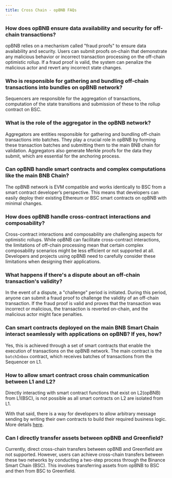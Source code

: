 ```yaml
---
title: Cross Chain - opBNB FAQs
---
```


### How does opBNB ensure data availability and security for off-chain transactions?

opBNB relies on a mechanism called "fraud proofs" to ensure data availability and security. Users can submit proofs on-chain that demonstrate any malicious behavior or incorrect transaction processing on the off-chain optimistic rollup. If a fraud proof is valid, the system can penalize the malicious actor and revert any incorrect state changes.

### Who is responsible for gathering and bundling off-chain transactions into bundles on opBNB network?

Sequencers are responsible for the aggregation of transactions, computation of the state transitions and submission of these to the rollup contract on BSC.

### What is the role of the aggregator in the opBNB network?

Aggregators are entities responsible for gathering and bundling off-chain transactions into batches. They play a crucial role in opBNB by forming these transaction batches and submitting them to the main BNB chain for validation. Aggregators also generate Merkle proofs for the data they submit, which are essential for the anchoring process.

### Can opBNB handle smart contracts and complex computations like the main BNB Chain?

The opBNB network is EVM compatible and works identically to BSC from a smart contract developer’s perspective. This means that developers can easily deploy their existing Ethereum or BSC smart contracts on opBNB with minimal changes.

### How does opBNB handle cross-contract interactions and composability?

Cross-contract interactions and composability are challenging aspects for optimistic rollups. While opBNB can facilitate cross-contract interactions, the limitations of off-chain processing mean that certain complex composability scenarios might be less efficient or not supported at all. Developers and projects using opBNB need to carefully consider these limitations when designing their applications.

### What happens if there's a dispute about an off-chain transaction's validity?

In the event of a dispute, a "challenge" period is initiated. During this period, anyone can
submit a fraud proof to challenge the validity of an off-chain transaction. If the fraud proof
is valid and proves that the transaction was incorrect or malicious, the transaction is
reverted on-chain, and the malicious actor might face penalties.

### Can smart contracts deployed on the main BNB Smart Chain interact seamlessly with applications on opBNB? If yes, how?

Yes, this is achieved through a set of smart contracts that enable the execution of transactions on the opBNB network. The main contract is the `batchInbox` contract, which receives batches of transactions from the Sequencer on L1.

### How to allow smart contract cross chain communication between L1 and L2?

Directly interacting with smart contract functions that exist on L2(opBNB) from L1(BSC), is not possible as all smart contracts on L2 are isolated from L1.

With that said, there is a way for developers to allow arbitrary message sending by writing their own contracts to build their required business logic. More details [here](https://community.optimism.io/docs/developers/bridge/messaging/#communication-basics-between-layers).

### Can I directly transfer assets between opBNB and Greenfield?

Currently, direct cross-chain transfers between opBNB and Greenfield are not supported. However, users can achieve cross-chain transfers between these two networks by conducting a two-step process through the Binance Smart Chain (BSC). This involves transferring assets from opBNB to BSC and then from BSC to Greenfield.
